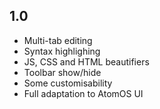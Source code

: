 ## 1.0
 - Multi-tab editing
 - Syntax highlighing
 - JS, CSS and HTML beautifiers
 - Toolbar show/hide
 - Some customisability
 - Full adaptation to AtomOS UI